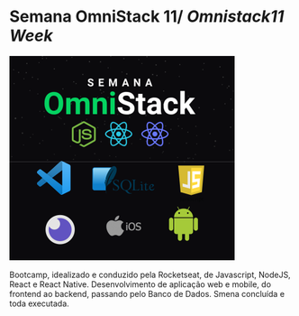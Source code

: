 # __Semana OmniStack 11/ *Omnistack11 Week*__

![logos das tecnolgias usadas na Semana Omnistack11](./omnistack11week.png)

Bootcamp, idealizado e conduzido pela Rocketseat, de Javascript, NodeJS, React e React Native. Desenvolvimento de aplicação web e mobile, do frontend ao backend, passando pelo Banco de Dados. Smena concluída e toda executada.
